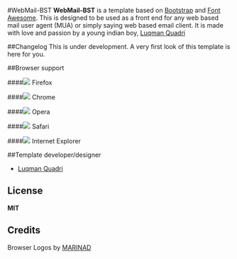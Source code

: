 #WebMail-BST
**WebMail-BST** is a template  based on [Bootstrap](http://getbootstrap.com/) and [Font Awesome](http://fontawesome.io/). This is designed to be used as a  front end for any web based mail user agent (MUA) or simply saying web based email client. It is made with love and passion by a young indian boy, [Luqman Quadri](https://sites.google.com/site/luqmanquadri)



##Changelog
This is under development. A very first look of this template is here for you. 

##Browser support

####![](http://theme.winfuture.it/pub/icons/firefox.png) Firefox

####![](http://theme.winfuture.it/pub/icons/chrome.png) Chrome

####![](http://theme.winfuture.it/pub/icons/opera.png) Opera

####![](http://theme.winfuture.it/pub/icons/safari.png) Safari

####![](http://theme.winfuture.it/pub/icons/ie.png) Internet Explorer

##Template developer/designer
* [Luqman Quadri](mailto:luqman.quadri@gmail.com)


## License

**MIT** 

## Credits

Browser Logos by [MARINAD](http://marinad.com.ar/free-flat-browser-logotypes/)

